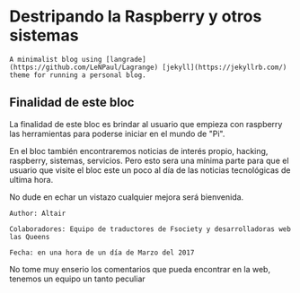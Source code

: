 # Destripando la Raspberry y otros sistemas

``A minimalist blog using [langrade](https://github.com/LeNPaul/Lagrange) [jekyll](https://jekyllrb.com/) theme for running a personal blog.`` 

## Finalidad de este bloc

La finalidad de este bloc es brindar al usuario que empieza con raspberry las herramientas para poderse iniciar en el mundo de "Pi".

En el bloc también encontraremos noticias de interés propio, hacking, raspberry, sistemas, servicios. Pero esto sera una mínima parte para que el usuario que visite el bloc este un poco al día de las noticias tecnológicas de ultima hora.

No dude en echar un vistazo cualquier mejora será bienvenida.

	Author: Altair 

	Colaboradores: Equipo de traductores de Fsociety y desarrolladoras web las Queens 

	Fecha: en una hora de un día de Marzo del 2017

No tome muy enserio los comentarios que pueda encontrar en la web, tenemos un equipo un tanto peculiar

